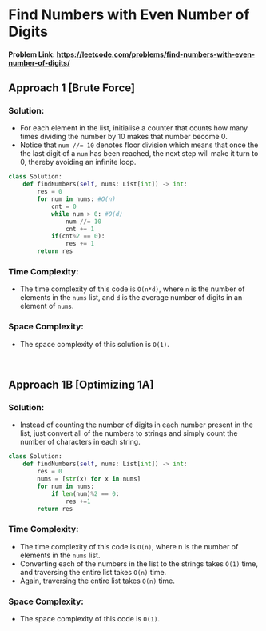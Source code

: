 # Find Numbers with Even Number of Digits

#### Problem Link: https://leetcode.com/problems/find-numbers-with-even-number-of-digits/

## Approach 1 [Brute Force]

### Solution:
* For each element in the list, initialise a counter that counts how many times dividing the number by 10 makes that number become 0.
* Notice that `num //= 10` denotes floor division which means that once the the last digit of a `num` has been reached, the next step will make it turn to 0, thereby avoiding an infinite loop.

```py
class Solution:
    def findNumbers(self, nums: List[int]) -> int:
        res = 0
        for num in nums: #O(n)
            cnt = 0
            while num > 0: #O(d)
                num //= 10
                cnt += 1
            if(cnt%2 == 0):
                res += 1
        return res
```

### Time Complexity:
* The time complexity of this code is `O(n*d)`, where `n` is the number of elements in the `nums` list, and `d` is the average number of digits in an element of `nums`.

### Space Complexity:
* The space complexity of this solution is `O(1)`.

<br>

## Approach 1B [Optimizing 1A]

### Solution:
* Instead of counting the number of digits in each number present in the list, just convert all of the numbers to strings and simply count the number of characters in each string.

```py
class Solution:
    def findNumbers(self, nums: List[int]) -> int:
        res = 0
        nums = [str(x) for x in nums]
        for num in nums:
            if len(num)%2 == 0:
                res +=1 
        return res
```

### Time Complexity:
* The time complexity of this code is `O(n)`, where n is the number of elements in the `nums` list.
* Converting each of the numbers in the list to the strings takes `O(1)` time, and traversing the entire list takes `O(n)` time.
* Again, traversing the entire list takes `O(n)` time.


### Space Complexity:
* The space complexity of this code is `O(1)`.


